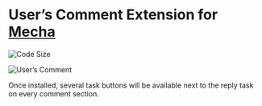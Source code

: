 User&rsquo;s Comment Extension for [Mecha](https://github.com/mecha-cms/mecha)
==============================================================================

![Code Size](https://img.shields.io/github/languages/code-size/mecha-cms/x.user.comment?color=%23444&style=for-the-badge)

![User&rsquo;s Comment](https://user-images.githubusercontent.com/1669261/110820758-fa9fae80-82c1-11eb-9e3d-ec117a7f01bc.png)

Once installed, several task buttons will be available next to the reply task on every comment section.